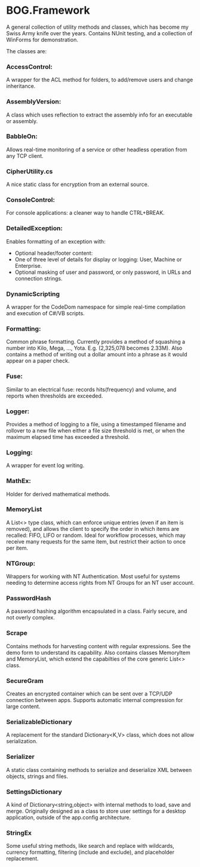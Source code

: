 # BOG.Framework
A general collection of utility methods and classes, which has become my Swiss Army knife over the years.
Contains NUnit testing, and a collection of WinForms for demonstration.

The classes are:

### AccessControl:
  A wrapper for the ACL method for folders, to add/remove users and change inheritance.
  
### AssemblyVersion:
  A class which uses reflection to extract the assembly info for an executable or assembly.

### BabbleOn:
  Allows real-time monitoring of a service or other headless operation from any TCP client.
  
### CipherUtility.cs
  A nice static class for encryption from an external source.

### ConsoleControl:
  For console applications: a cleaner way to handle CTRL+BREAK.

### DetailedException:
  Enables formatting of an exception with:
  - Optional header/footer content:
  - One of three level of details for display or logging: User, Machine or Enterprise.
  - Optional masking of user and password, or only password, in URLs and connection strings.
  
### DynamicScripting
  A wrapper for the CodeDom namespace for simple real-time compilation and execution of C#/VB scripts.

### Formatting:
  Common phrase formatting. Currently provides a method of squashing a number into Kilo, Mega, ..., Yota.
  E.g.  (2,325,078 becomes 2.33M).  Also contains a method of writing out a dollar amount into a phrase
  as it would appear on a paper check.

### Fuse:
  Similar to an electrical fuse: records hits(frequency) and volume, and reports when thresholds are exceeded.

### Logger:
  Provides a method of logging to a file, using a timestamped filename and rollover to a new file when 
  either a file size threshold is met, or when the maximum elapsed time has exceeded a threshold.

### Logging:
  A wrapper for event log writing.

### MathEx:
  Holder for derived mathematical methods.
  
### MemoryList
  A List<> type class, which can enforce unique entries (even if an item is removed), and allows the client
  to specify the order in which items are recalled: FIFO, LIFO or random. Ideal for workflow processes,
  which may receive many requests for the same item, but restrict their action to once per item.
  
### NTGroup:
  Wrappers for working with NT Authentication.  Most useful for systems needing to determine access rights
  from NT Groups for an NT user account.
  
### PasswordHash
  A password hashing algorithm encapsulated in a class.  Fairly secure, and not overly complex.
  
### Scrape
  Contains methods for harvesting content with regular expressions.  See the demo form to understand its
  capability.  Also contains classes MemoryItem and MemoryList, which extend the capabilties of the core
  generic List<> class.

### SecureGram
  Creates an encrypted container which can be sent over a TCP/UDP connection between apps.  Supports automatic
  internal compression for large content.

### SerializableDictionary
  A replacement for the standard Dictionary<K,V> class, which does not allow serialization.
  
### Serializer
  A static class containing methods to serialize and deserialize XML between objects, strings and files.
  
### SettingsDictionary
  A kind of Dictionary<string,object> with internal methods to load, save and merge.  Originally designed
  as a class to store user settings for a desktop application, outside of the app.config architecture.
  
### StringEx
  Some useful string methods, like search and replace with wildcards, currency formatting, filtering (include and exclude), and placeholder replacement.
